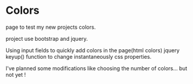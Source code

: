 Colors
======

page to test my new projects colors.

project use bootstrap and jquery.

Using input fields to quickly add colors in the page(html colors)
jquery keyup() function to change instantaneously css properties.

I've planned some modifications like choosing the number of colors... but not yet !
